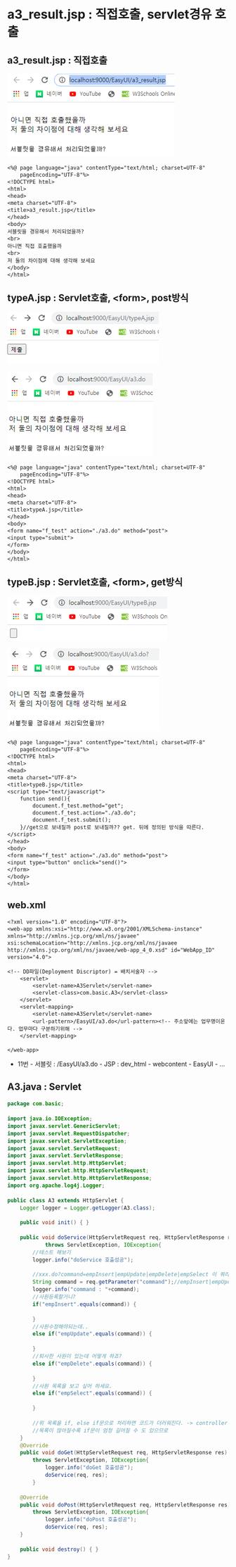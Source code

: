 # a3\_result.jsp : 직접호출, servlet경유 호출

## a3\_result.jsp : 직접호출

![](../../../.gitbook/assets/1%20%2862%29.png)

```markup
<%@ page language="java" contentType="text/html; charset=UTF-8"
    pageEncoding="UTF-8"%>
<!DOCTYPE html>
<html>
<head>
<meta charset="UTF-8">
<title>a3_result.jsp</title>
</head>
<body>
서블릿을 경유해서 처리되었을까?
<br>
아니면 직접 호출했을까
<br>
저 둘의 차이점에 대해 생각해 보세요
</body>
</html>
```

## typeA.jsp : Servlet호출, &lt;form&gt;, post방식

![](../../../.gitbook/assets/6%20%2818%29.png)

![URL&#xBCC0;&#xACBD;](../../../.gitbook/assets/6-14.png)

```markup
<%@ page language="java" contentType="text/html; charset=UTF-8"
    pageEncoding="UTF-8"%>
<!DOCTYPE html>
<html>
<head>
<meta charset="UTF-8">
<title>typeA.jsp</title>
</head>
<body>
<form name="f_test" action="./a3.do" method="post">
<input type="submit">
</form>
</body>
</html>
```

## typeB.jsp : Servlet호출, &lt;form&gt;, get방식

![](../../../.gitbook/assets/7%20%2811%29.png)

![&#xBC84;&#xD2BC; &#xD074;&#xB9AD;&#xC2DC; URL&#xBCC0;&#xACBD;](../../../.gitbook/assets/7-2.png)

```markup
<%@ page language="java" contentType="text/html; charset=UTF-8"
    pageEncoding="UTF-8"%>
<!DOCTYPE html>
<html>
<head>
<meta charset="UTF-8">
<title>typeB.jsp</title>
<script type="text/javascript">
	function send(){
		document.f_test.method="get";
		document.f_test.action="./a3.do";
		document.f_test.submit();
	}//get으로 보내질까 post로 보내질까?? get. 뒤에 정의된 방식을 따른다.
</script>
</head>
<body>
<form name="f_test" action="./a3.do" method="post">
<input type="button" onclick="send()">
</form>
</body>
</html>
```

## web.xml

```markup
<?xml version="1.0" encoding="UTF-8"?>
<web-app xmlns:xsi="http://www.w3.org/2001/XMLSchema-instance" xmlns="http://xmlns.jcp.org/xml/ns/javaee" xsi:schemaLocation="http://xmlns.jcp.org/xml/ns/javaee http://xmlns.jcp.org/xml/ns/javaee/web-app_4_0.xsd" id="WebApp_ID" version="4.0">

<!-- DD파일(Deployment Discriptor) = 배치서술자 -->	
	<servlet>
		<servlet-name>A3Servlet</servlet-name>
		<servlet-class>com.basic.A3</servlet-class>
	</servlet>
	<servlet-mapping>
		<servlet-name>A3Servlet</servlet-name>
		<url-pattern>/EasyUI/a3.do</url-pattern><!-- 주소앞에는 업무명이온다. 업무마다 구분하기위해 -->
	</servlet-mapping>

</web-app>
```

* 11번 - 서블릿 : /EasyUI/a3.do - JSP : dev\_html - webcontent - EasyUI - ...

## A3.java : Servlet

```java
package com.basic;

import java.io.IOException;
import javax.servlet.GenericServlet;
import javax.servlet.RequestDispatcher;
import javax.servlet.ServletException;
import javax.servlet.ServletRequest;
import javax.servlet.ServletResponse;
import javax.servlet.http.HttpServlet;
import javax.servlet.http.HttpServletRequest;
import javax.servlet.http.HttpServletResponse;
import org.apache.log4j.Logger;

public class A3 extends HttpServlet {	
	Logger logger = Logger.getLogger(A3.class);
	
	public void init() { }
	
	public void doService(HttpServletRequest req, HttpServletResponse res)
			throws ServletException, IOException{
		//테스트 해보기
		logger.info("doService 호출성공");
		
		//xxx.do?command=empInsert|empUpdate|empDelete|empSelect 이 쿼리스트링으로 
		String command = req.getParameter("command");//empInsert|empUpdate|empDelete|empSelect 이런걸 받아와 구분하자.
		logger.info("command : "+command);
		//사원등록할거니?
		if("empInsert".equals(command)) {
			
		}		
		//사원수정해야되는데..
		else if("empUpdate".equals(command)) {
			
		}				
		//퇴사한 사원이 있는데 어떻게 하죠?
		else if("empDelete".equals(command)) {
			
		}				
		//사원 목록을 보고 싶어 하세요.
		else if("empSelect".equals(command)) {
			
		}		
		
		//위 목록을 if, else if문으로 처리하면 코드가 더러워진다. -> controller mapper를 사용하자
		//목록이 많아질수록 if문이 엄청 길어질 수 도 있으므로
	}
	@Override
	public void doGet(HttpServletRequest req, HttpServletResponse res) 
		throws ServletException, IOException{
			logger.info("doGet 호출성공");
			doService(req, res);
		}
	
	@Override
	public void doPost(HttpServletRequest req, HttpServletResponse res) 
		throws ServletException, IOException{
			logger.info("doPost 호출성공");
			doService(req, res);
	}
	
	public void destroy() {	}	
}
```

